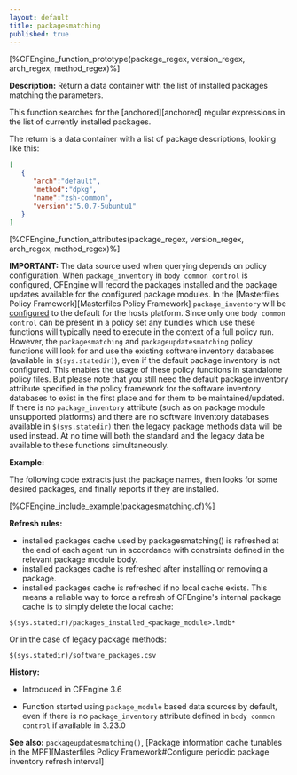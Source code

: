 ```yaml
---
layout: default
title: packagesmatching
published: true
---
```


[%CFEngine_function_prototype(package_regex, version_regex, arch_regex, method_regex)%]

**Description:** Return a data container with the list of installed packages
matching the parameters.

This function searches for the [anchored][anchored] regular expressions in the
list of currently installed packages.

The return is a data container with a list of package descriptions, looking like
this:

```json
[
   {
      "arch":"default",
      "method":"dpkg",
      "name":"zsh-common",
      "version":"5.0.7-5ubuntu1"
   }
]
```

[%CFEngine_function_attributes(package_regex, version_regex, arch_regex, method_regex)%]

**IMPORTANT:** The data source used when querying depends on policy configuration.
When `package_inventory` in `body common control` is configured, CFEngine will record the packages installed and the package updates available for the configured package modules.
In the [Masterfiles Policy Framework][Masterfiles Policy Framework] `package_inventory` will be [configured](https://github.com/cfengine/masterfiles/blob/3dc1f629544b24261975ecf86e02554d4daf346e/promises.cf.in#L92) to the default for the hosts platform.
Since only one `body common control` can be present in a policy set any bundles which use these functions will typically need to execute in the context of a full policy run.
However, the `packagesmatching` and `packageupdatesmatching` policy functions will look for and use the existing software inventory databases (available in `$(sys.statedir)`), even if the default package inventory is not configured.
This enables the usage of these policy functions in standalone policy files. But please note that you still need the default package inventory attribute specified in the policy framework for the software inventory databases to exist in the first place and for them to be maintained/updated.
If there is no `package_inventory` attribute (such as on package module unsupported platforms) and there are no software inventory databases available in `$(sys.statedir)` then the legacy package methods data will be used instead.
At no time will both the standard and the legacy data be available to these functions simultaneously.

**Example:**

The following code extracts just the package names, then looks for
some desired packages, and finally reports if they are installed.


[%CFEngine_include_example(packagesmatching.cf)%]

**Refresh rules:**
* installed packages cache used by packagesmatching() is refreshed at the end of each agent run in accordance with constraints defined in the relevant package module body.
* installed packages cache is refreshed after installing or removing a package.
* installed packages cache is refreshed if no local cache exists.
        This means a reliable way to force a refresh of CFEngine's internal package cache is to simply delete the local cache:

```cf3
$(sys.statedir)/packages_installed_<package_module>.lmdb*
```

Or in the case of legacy package methods:

```cf3
$(sys.statedir)/software_packages.csv
```


**History:**

* Introduced in CFEngine 3.6

* Function started using `package_module` based data sources by default, even if
  there is no `package_inventory` attribute defined in `body common control` if
  available in 3.23.0


**See also:** `packageupdatesmatching()`, [Package information cache tunables in the MPF][Masterfiles Policy Framework#Configure periodic package inventory refresh interval]
